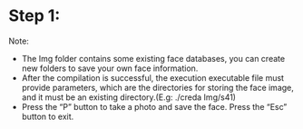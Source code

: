 # Step 1:
Note:    
- The Img folder contains some existing face databases, you can create new folders to save your own face information.
- After the compilation is successful, the execution executable file must provide parameters, which are the directories for storing the face image, and it must be an existing directory.(E.g: ./creda Img/s41)
- Press the “P” button to take a photo and save the face. Press the “Esc” button to exit.


